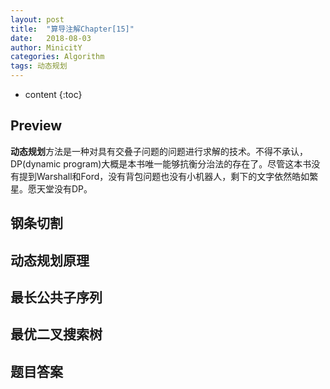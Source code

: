 ```yaml
---
layout: post
title:  "算导注解Chapter[15]"
date:   2018-08-03
author: MinicitY
categories: Algorithm
tags: 动态规划
---
```


* content
{:toc}

## **Preview**

**动态规划**方法是一种对具有交叠子问题的问题进行求解的技术。不得不承认，DP(dynamic program)大概是本书唯一能够抗衡分治法的存在了。尽管这本书没有提到Warshall和Ford，没有背包问题也没有小机器人，剩下的文字依然皓如繁星。愿天堂没有DP。




## **钢条切割**

## **动态规划原理**

## **最长公共子序列**

## **最优二叉搜索树**

## **题目答案**